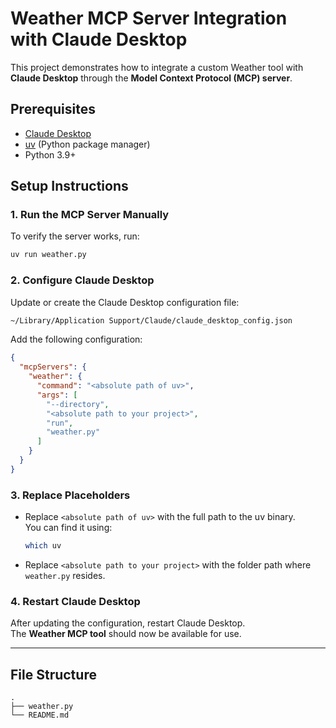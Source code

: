 # Weather MCP Server Integration with Claude Desktop

This project demonstrates how to integrate a custom Weather tool with
**Claude Desktop** through the **Model Context Protocol (MCP) server**.

## Prerequisites

-   [Claude Desktop](https://claude.ai/download)
-   [uv](https://github.com/astral-sh/uv) (Python package manager)
-   Python 3.9+

## Setup Instructions

### 1. Run the MCP Server Manually

To verify the server works, run:

``` bash
uv run weather.py
```

### 2. Configure Claude Desktop

Update or create the Claude Desktop configuration file:

``` bash
~/Library/Application Support/Claude/claude_desktop_config.json
```

Add the following configuration:

``` json
{
  "mcpServers": {
    "weather": {
      "command": "<absolute path of uv>",
      "args": [
        "--directory",
        "<absolute path to your project>",
        "run",
        "weather.py"
      ]
    }
  }
}
```

### 3. Replace Placeholders

-   Replace `<absolute path of uv>` with the full path to the uv
    binary.\
    You can find it using:

    ``` bash
    which uv
    ```

-   Replace `<absolute path to your project>` with the folder path where
    `weather.py` resides.

### 4. Restart Claude Desktop

After updating the configuration, restart Claude Desktop.\
The **Weather MCP tool** should now be available for use.

------------------------------------------------------------------------

## File Structure

    .
    ├── weather.py
    └── README.md
